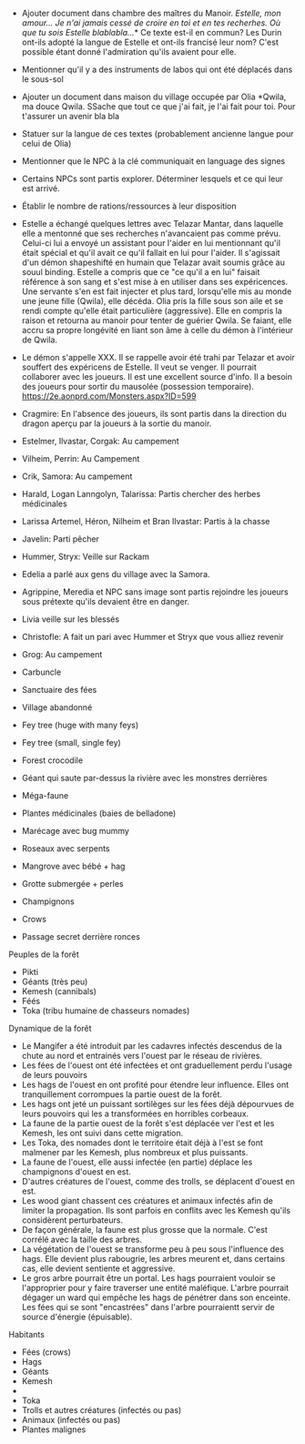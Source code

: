 - Ajouter document dans chambre des maîtres du Manoir.
*Estelle, mon amour... Je n'ai jamais cessé de croire en toi et en tes recherhes. Où que tu sois Estelle blablabla...**
Ce texte est-il en commun? Les Durin ont-ils adopté la langue de Estelle et ont-ils francisé leur nom? C'est possible étant donné l'admiration qu'ils avaient pour elle.

- Mentionner qu'il y a des instruments de labos qui ont été déplacés dans le sous-sol

- Ajouter un document dans maison du village occupée par Olia
*Qwila, ma douce Qwila. SSache que tout ce que j'ai fait, je l'ai fait pour toi. Pour t'assurer un avenir bla bla
- Statuer sur la langue de ces textes (probablement ancienne langue pour celui de Olia)

- Mentionner que le NPC à la clé communiquait en language des signes
- Certains NPCs sont partis explorer. Déterminer lesquels et ce qui leur est arrivé.

- Établir le nombre de rations/ressources à leur disposition

- Estelle a échangé quelques lettres avec Telazar Mantar, dans laquelle elle a mentonné que ses recherches n'avancaient pas comme prévu. Celui-ci lui a envoyé un assistant pour l'aider en lui mentionnant qu'il était spécial et qu'il avait ce qu'il fallait en lui pour l'aider. Il s'agissait d'un démon shapeshifté en humain que Telazar avait soumis grâce au souul binding. Estelle a compris que ce "ce qu'il a en lui" faisait référence à son sang et s'est mise à en utiliser dans ses expéricences. Une servante s'en est fait injecter et plus tard, lorsqu'elle mis au monde une jeune fille (Qwila), elle décéda. Olia pris la fille sous son aile et se rendi compte qu'elle était particulière (aggressive). Elle en compris la raison et retourna au manoir pour tenter de guérier Qwila. Se faiant, elle accru sa propre longévité en liant son âme à celle du démon à l'intérieur de Qwila.
 - Le démon s'appelle XXX. Il se rappelle avoir été trahi par Telazar et avoir souffert des expéricens de Estelle. Il veut se venger. Il pourrait collaborer avec les joueurs. Il est une excellent source d'info. Il a besoin des joueurs pour sortir du mausolée (possession temporaire). https://2e.aonprd.com/Monsters.aspx?ID=599
 
- Cragmire: En l'absence des joueurs, ils sont partis dans la direction du dragon aperçu par la joueurs à la sortie du manoir.
- Estelmer, Ilvastar, Corgak: Au campement
- Vilheim, Perrin: Au Campement
- Crik, Samora: Au campement
- Harald, Logan Lanngolyn, Talarissa: Partis chercher des herbes médicinales
- Larissa Artemel, Héron, Nilheim et Bran Ilvastar: Partis à la chasse
- Javelin: Parti pêcher
- Hummer, Stryx: Veille sur Rackam
- Edelia a parlé aux gens du village avec la Samora.
- Agrippine, Meredia et NPC sans image sont partis rejoindre les joueurs sous prétexte qu'ils devaient être en danger.
- Livia veille sur les blessés
- Christofle: A fait un pari avec Hummer et Stryx que vous alliez revenir
- Grog: Au campement


- Carbuncle
- Sanctuaire des fées
- Village abandonné
- Fey tree (huge with many feys)
- Fey tree (small, single fey)
- Forest crocodile
- Géant qui saute par-dessus la rivière avec les monstres derrières
- Méga-faune
- Plantes médicinales (baies de belladone)
- Marécage avec bug mummy
- Roseaux avec serpents
- Mangrove avec bébé + hag
- Grotte submergée + perles
- Champignons
- Crows
- Passage secret derrière ronces

Peuples de la forêt
- Pikti
- Géants (très peu)
- Kemesh (cannibals)
- Féés
- Toka (tribu humaine de chasseurs nomades)


Dynamique de la forêt

- Le Mangifer a été introduit par les cadavres infectés descendus de la chute au nord et entrainés vers l'ouest par le réseau de rivières.
- Les fées de l'ouest ont été infectées et ont graduellement perdu l'usage de leurs pouvoirs
- Les hags de l'ouest en ont profité pour étendre leur influence. Elles ont tranquillement corrompues la partie ouest de la forêt.
- Les hags ont jeté un puissant sortilèges sur les fées déjà dépourvues de leurs pouvoirs qui les a transformées en horribles corbeaux.
- La faune de la partie ouest de la forêt s'est déplacée ver l'est et les Kemesh, les ont suivi dans cette migration. 
- Les Toka, des nomades dont le territoire était déjà à l'est se font malmener par les Kemesh, plus nombreux et plus puissants.
- La faune de l'ouest, elle aussi infectée (en partie) déplace les champignons d'ouest en est.
- D'autres créatures de l'ouest, comme des trolls, se déplacent d'ouest en est.
- Les wood giant chassent ces créatures et animaux infectés afin de limiter la propagation. Ils sont parfois en conflits avec les Kemesh qu'ils considèrent perturbateurs.
- De façon générale, la faune est plus grosse que la normale. C'est corrélé avec la taille des arbres.
- La végétation de l'ouest se transforme peu à peu sous l'influence des hags. Elle devient plus rabougrie, les arbres meurent et, dans certains cas, elle devient sentiente et aggressive.
- Le gros arbre pourrait être un portal. Les hags pourraient vouloir se l'approprier pour y faire traverser une entité maléfique. L'arbre pourrait dégager un ward qui empêche les hags de pénétrer dans son enceinte. Les fées qui se sont "encastrées" dans l'arbre pourraientt servir de source d'énergie (épuisable).

Habitants
- Fées (crows)
- Hags
- Géants
- Kemesh
- 
- Toka
- Trolls et autres créatures (infectés ou pas)
- Animaux (infectés ou pas)
- Plantes malignes